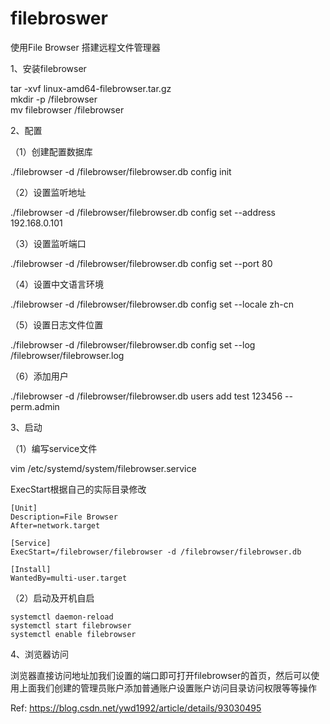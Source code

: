 # filebroswer
使用File Browser 搭建远程文件管理器  

1、安装filebrowser

tar -xvf linux-amd64-filebrowser.tar.gz  
mkdir -p /filebrowser  
mv filebrowser /filebrowser  

2、配置

（1）创建配置数据库

./filebrowser -d /filebrowser/filebrowser.db config init


（2）设置监听地址

./filebrowser -d /filebrowser/filebrowser.db config set --address 192.168.0.101



（3）设置监听端口

./filebrowser -d /filebrowser/filebrowser.db config set --port 80



（4）设置中文语言环境

./filebrowser -d /filebrowser/filebrowser.db config set --locale zh-cn



（5）设置日志文件位置

./filebrowser -d /filebrowser/filebrowser.db config set --log /filebrowser/filebrowser.log



（6）添加用户

./filebrowser -d /filebrowser/filebrowser.db users add test 123456 --perm.admin



3、启动

（1）编写service文件

vim /etc/systemd/system/filebrowser.service



ExecStart根据自己的实际目录修改
```  
[Unit]
Description=File Browser
After=network.target

[Service]
ExecStart=/filebrowser/filebrowser -d /filebrowser/filebrowser.db

[Install]
WantedBy=multi-user.target
```  


（2）启动及开机自启
```  
systemctl daemon-reload
systemctl start filebrowser
systemctl enable filebrowser
```  


4、浏览器访问

浏览器直接访问地址加我们设置的端口即可打开filebrowser的首页，然后可以使用上面我们创建的管理员账户添加普通账户设置账户访问目录访问权限等等操作


Ref: https://blog.csdn.net/ywd1992/article/details/93030495  

